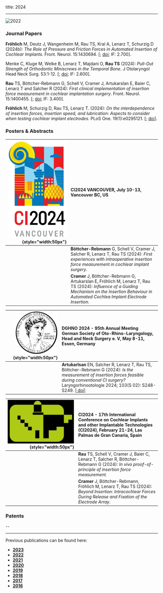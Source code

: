 title: 2024 
- - -
![2022](BannerPaper2024.jpg)

### Journal Papers

<!-- Aufbau eines Eintrags in der Rubrik "Journal Papers" -->
<!-- Grafical Abstract einfügen mittels: ![GraficalAbstract](FileName.jpg){style="width:400px; float:left; margin-right:1em"} - Die Grafik muss dafür als Datei FilneName.jpg im Ordner /cas/publications/ gespeichert sein. Über den Wert width:400px kann die Breite noch angepasst werden, so dass es mit dem umfließenden Text gut aussieht. -->
<!-- Stern-Icon einfügen mittels: <span class="glyphicon glyphicon-star" aria-hidden="true"></span> -->
<!-- Autorenliste; Titel des Artikels kursiv durch vorangestellste und nachfolgend Unterstriche -->
<!-- in eckigen Klammern \[ und \] folgen dann Links auf den Volltext und die DOI sowie den Impact-Faktor, falls vorhanden: -->
<!-- \[[<span class="glyphicon glyphicon-file" aria-hidden="true"></span>](https://www.LinkAufVolltext.pdf) bzw. [<span class="glyphicon glyphicon-link" aria-hidden="true"></span> doi](https://www.LinkAufDOI); IF: 3.239\] -->

<span class="glyphicon glyphicon-star" aria-hidden="true"></span>
**Fröhlich** M, Deutz J, Wangenheim M, Rau TS, Kral A, Lenarz T, Schurzig D (2024b): _The Role of Pressure and Friction Forces in Automated Insertion of Cochlear Implants_. Front. Neurol. 15:1430694. \[[<span class="glyphicon glyphicon-file" aria-hidden="true"></span>](https://www.frontiersin.org/journals/neurology/articles/10.3389/fneur.2024.1430694/pdf?isPublishedV2=false); [<span class="glyphicon glyphicon-link" aria-hidden="true"></span> doi]( https://doi.org/10.3389/fneur.2024.1430694); IF: 2.700\].

<span class="glyphicon glyphicon-star" aria-hidden="true"></span>
Menke C, Kluge M, Welke B, Lenarz T, Majdani O, **Rau TS** (2024): _Pull-Out Strength of Orthodontic Miniscrews in the Temporal Bone._ J Otolaryngol Head Neck Surg. 53:1-12. \[[<span class="glyphicon glyphicon-file" aria-hidden="true"></span>](https://journals.sagepub.com/doi/pdf/10.1177/19160216241248669); [<span class="glyphicon glyphicon-link" aria-hidden="true"></span> doi](https://doi.org/10.1177/19160216241248669); IF: 2.600\].

<span class="glyphicon glyphicon-star" aria-hidden="true"></span>
**Rau** TS, Böttcher-Rebmann G, Schell V, Cramer J, Artukarslan E, Baier C, Lenarz T and Salcher R (2024): _First clinical implementation of insertion force measurement in cochlear implantation surgery_. Front. Neurol. 15:1400455. \[[<span class="glyphicon glyphicon-file" aria-hidden="true"></span>](https://www.frontiersin.org/journals/neurology/articles/10.3389/fneur.2024.1400455/pdf?isPublishedV2=false); [<span class="glyphicon glyphicon-link" aria-hidden="true"></span> doi](https://www.frontiersin.org/journals/neurology/articles/10.3389/fneur.2024.1400455/full); IF: 3.400\].

<span class="glyphicon glyphicon-star" aria-hidden="true"></span>
**Fröhlich** M, Schurzig D, Rau TS, Lenarz T. (2024): _On the interdependence of insertion forces, insertion speed, and lubrication: Aspects to consider when testing cochlear implant electrodes_. PLoS One. 19(1):e0295121. \[[<span class="glyphicon glyphicon-file" aria-hidden="true"></span>](https://journals.plos.org/plosone/article/file?id=10.1371/journal.pone.0295121&type=printable); [<span class="glyphicon glyphicon-link" aria-hidden="true"></span> doi](https://doi.org/10.1371/journal.pone.0295121)\].



### Posters & Abstracts

| ![](LogoCI2024.jpg){style="width:50px"} | CI2024 VANCOUVER, July 10-13, Vancouver BC, US | 
|-:|:------| 
|  | **Böttcher-Rebmann** G, Schell V, Cramer J, Salcher R, Lenarz T, Rau TS (2024): _First experiences with intraoperative insertion force measurement in cochlear implant surgery_. |
|  | **Cramer** J, Böttcher-Rebmann G, Artukarslan E, Fröhlich M, Lenarz T, Rau TS (2024): _Influence of a Guiding Mechanism on the Insertion Behaviour in Automated Cochlea Implant Electrode Insertion_. |

| ![](LogoHNO.jpg){style="width:50px"}  | DGHNO 2024 - 95th Annual Meeting German Society of Oto-Rhino-Laryngology, Head and Neck Surgery e. V, May 8-11, Essen, Germany |
|-:|:------| 
|  | **Artukarlsan** EN, Salcher R, Lenarz T, Rau TS, Böttcher-Rebmann G (2024): _Is the measurement of insertion forces feasible during conventional CI surgery?_ Laryngorhinootologie 2024; 103(S 02): S248-S249. \[[<span class="glyphicon glyphicon-link" aria-hidden="true"></span> doi](https://www.thieme-connect.de/products/ejournals/abstract/10.1055/s-0044-1784818doi:10.1055/s-0042-1746795)\] |

| ![](LogoCI2024Spain.jpg){style="width:50px"} | CI2024 - 17th International Conference on Cochlear Implants and other Implantable Technologies (CI2024), February 21-24, Las Palmas de Gran Canaria, Spain | 
|-:|:------| 
|  | **Rau** TS, Schell V, Cramer J, Baier C, Lenarz T, Salcher R, Böttcher-Rebmann G (2024): _In vivo proof-of-principle of insertion force measurement._  |
|  | **Cramer** J, Böttcher-Rebmann, Fröhlich M, Lenarz T, Rau TS (2024): _Beyond Insertion: Intracochlear Forces During Release and Fixation of the Electrode Array._ |



### Patents
--

- - -

Previous publications can be found here:

* [**2023**](r2023.html)
* [**2022**](s2022.html)
* [**2021**](t2021.html)
* [**2020**](u2020.html)
* [**2019**](v2019.html)
* [**2018**](w2018.html)
* [**2017**](x2017.html)
* [**2016**](y2016.html)
